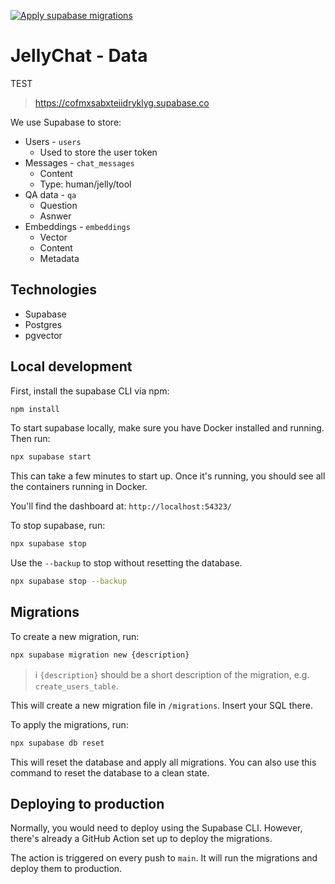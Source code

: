 [![Apply supabase migrations](https://github.com/0ptim/JellyChat/actions/workflows/supabase.yml/badge.svg)](https://github.com/0ptim/JellyChat/actions/workflows/supabase.yml)

# JellyChat - Data

TEST

> https://cofmxsabxteiidryklyg.supabase.co

We use Supabase to store:

- Users - `users`
  - Used to store the user token
- Messages - `chat_messages`
  - Content
  - Type: human/jelly/tool
- QA data - `qa`
  - Question
  - Asnwer
- Embeddings - `embeddings`
  - Vector
  - Content
  - Metadata

## Technologies

- Supabase
- Postgres
- pgvector

## Local development

First, install the supabase CLI via npm:

```bash
npm install
```

To start supabase locally, make sure you have Docker installed and running. Then run:

```bash
npx supabase start
```

This can take a few minutes to start up. Once it's running, you should see all the containers running in Docker.

You'll find the dashboard at: `http://localhost:54323/`

To stop supabase, run:

```bash
npx supabase stop
```

Use the `--backup` to stop without resetting the database.

```bash
npx supabase stop --backup
```

## Migrations

To create a new migration, run:

```bash
npx supabase migration new {description}
```

> ℹ `{description}` should be a short description of the migration, e.g. `create_users_table`.

This will create a new migration file in `/migrations`. Insert your SQL there.

To apply the migrations, run:

```bash
npx supabase db reset
```

This will reset the database and apply all migrations. You can also use this command to reset the database to a clean state.

## Deploying to production

Normally, you would need to deploy using the Supabase CLI. However, there's already a GitHub Action set up to deploy the migrations.

The action is triggered on every push to `main`. It will run the migrations and deploy them to production.
